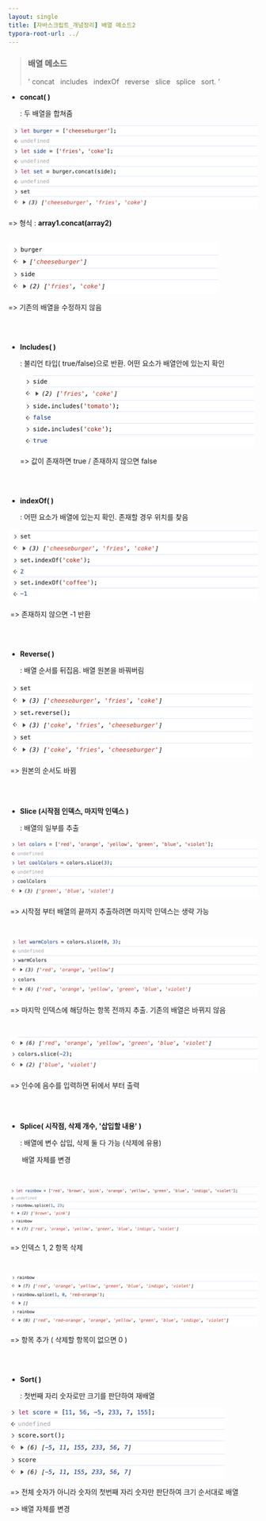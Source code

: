 ```yaml
---
layout: single
title: [자바스크립트_개념정리] 배열 메소드2
typora-root-url: ../
---
```






> ### 배열 메소드
>
> 
>
> '  concat &nbsp; includes &nbsp; indexOf &nbsp; reverse &nbsp; slice &nbsp; splice &nbsp; sort. '









- **concat( )**        

  :  두 배열을 합쳐줌

     

 <img src="/images/2024-03-04-array2/image-20240304234930183.png" alt="image-20240304234930183" style="zoom:50%;" />

=>   형식 :  **array1.concat(array2)**

<br>

 <img src="/images/2024-03-04-array2/image-20240304235222077.png" alt="image-20240304235222077" style="zoom:50%;" />

=>  기존의 배열을 수정하지 않음

<br>

<br>

- **Includes( )**

   :   불리언 타입( true/false)으로 반환.  어떤 요소가 배열안에 있는지 확인

  

   <img src="/images/2024-03-04-array2/image-20240304235811337.png" alt="image-20240304235811337" style="zoom:50%;" />

  => 값이 존재하면 true  /  존재하지 않으면 false

<br>

<br>

- **indexOf( )**

    :   어떤 요소가 배열에 있는지 확인.  존재할 경우 위치를 찾음



​	<img src="/images/2024-03-04-array2/image-20240305000201219.png" alt="image-20240305000201219" style="zoom:50%;" />

​	=>  존재하지 않으면 -1 반환

<br>

<br>

- **Reverse( )** 

   :   배열 순서를 뒤집음.  배열 원본을 바꿔버림



​	<img src="/images/2024-03-04-array2/image-20240305000617243.png" alt="image-20240305000617243" style="zoom:50%;" />

​	=>  원본의 순서도 바뀜

<br>

<br>

- **Slice (시작점 인덱스, 마지막 인덱스 )**

  :   배열의 일부를 추출



​	<img src="/images/2024-03-04-array2/image-20240305001532996.png" alt="image-20240305001532996" style="zoom:50%;" />

​	=>  시작점 부터 배열의 끝까지 추출하려면 마지막 인덱스는 생략 가능

<br>

​	<img src="/images/2024-03-04-array2/image-20240305001725476.png" alt="image-20240305001725476" style="zoom:50%;" />

​	=>  마지막 인덱스에 해당하는 항목 전까지 추출.  기존의 배열은 바뀌지 않음

<br>

​	<img src="/images/2024-03-04-array2/image-20240305002053922.png" alt="image-20240305002053922" style="zoom:50%;" />

​	=> 인수에 음수를 입력하면 뒤에서 부터 출력

<br>

<br>

- **Splice( 시작점, 삭제 개수, '삽입할 내용' )** 

   :   배열에 변수 삽입, 삭제 둘 다 가능  (삭제에 유용)

  ​    배열 자체를 변경

  ​     



​	<img src="/images/2024-03-04-array2/image-20240305002937745.png" alt="image-20240305002937745" style="zoom:50%;" />

​	=>  인덱스 1, 2 항목 삭제

<br>

​	<img src="/images/2024-03-04-array2/image-20240305003638990.png" alt="image-20240305003638990" style="zoom:50%;" />

​	=>  항목 추가  ( 삭제할 항목이 없으면 0 )

<br>

<br>

- **Sort( )**

    :   첫번째 자리 숫자로만 크기를 판단하여 재배열



​	 <img src="/images/2024-03-04-array2/image-20240305004244146.png" alt="image-20240305004244146" style="zoom:50%;" />

​	=>  전체 숫자가 아니라 숫자의 첫번째 자리 숫자만 판단하여 크기 순서대로 배열

​	=>  배열 자체를 변경



